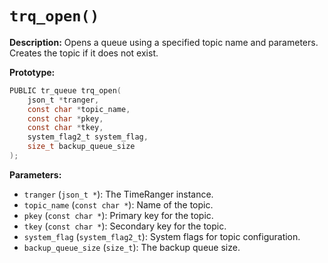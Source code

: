 # `trq_open()`

**Description:**
Opens a queue using a specified topic name and parameters. Creates the topic if it does not exist.

**Prototype:**
```c
PUBLIC tr_queue trq_open(
    json_t *tranger,
    const char *topic_name,
    const char *pkey,
    const char *tkey,
    system_flag2_t system_flag,
    size_t backup_queue_size
);
```

**Parameters:**
- `tranger` (`json_t *`): The TimeRanger instance.
- `topic_name` (`const char *`): Name of the topic.
- `pkey` (`const char *`): Primary key for the topic.
- `tkey` (`const char *`): Secondary key for the topic.
- `system_flag` (`system_flag2_t`): System flags for topic configuration.
- `backup_queue_size` (`size_t`): The backup queue size.
